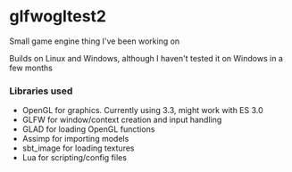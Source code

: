 # glfwogltest2


Small game engine thing I've been working on

Builds on Linux and Windows, although I haven't tested it on Windows in a few months
### Libraries used
* OpenGL for graphics.  Currently using 3.3, might work with ES 3.0
* GLFW for window/context creation and input handling
* GLAD for loading OpenGL functions
* Assimp for importing models
* sbt_image for loading textures
* Lua for scripting/config files
